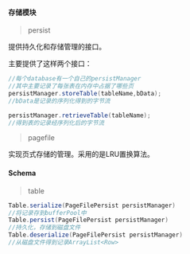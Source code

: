 #### 存储模块

> persist

提供持久化和存储管理的接口。

主要提供了这样两个接口：

```JAVA
//每个database有一个自己的persistManager
//其中主要记录了每张表在内存中占据了哪些页
persistManager.storeTable(tableName,bData);
//bData是记录的序列化得到的字节流
```

```JAVA
persistManager.retrieveTable(tableName);
//得到表的记录经序列化后的字节流
```

> pagefile  

实现页式存储的管理。采用的是LRU置换算法。

#### Schema

> table

```JAVA
Table.serialize(PageFilePersist persistManager) 
//将记录存到bufferPool中
Table.persist(PageFilePersist persistManager) 
//持久化，存储到磁盘文件
Table.deserialize(PageFilePersist persistManager) 
//从磁盘文件得到记录ArrayList<Row>
```

